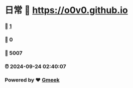 # 日常 :link: https://o0v0.github.io 
### :page_facing_up: [1](https://o0v0.github.io/tag.html) 
### :speech_balloon: 0 
### :hibiscus: 5007 
### :alarm_clock: 2024-09-24 02:40:07 
### Powered by :heart: [Gmeek](https://github.com/Meekdai/Gmeek)

